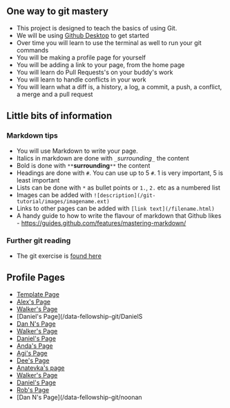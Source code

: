 ## One way to git mastery

* This project is designed to teach the basics of using Git.
* We will be using [Github Desktop](https://desktop.github.com/) to get started
* Over time you will learn to use the terminal as well to run your git commands
* You will be making a profile page for yourself
* You will be adding a link to your page, from the home page
* You will learn do Pull Requests's on your buddy's work
* You will learn to handle conflicts in your work
* You will learn what a diff is, a history, a log, a commit, a push, a conflict, a merge and a pull request


## Little bits of information

### Markdown tips

* You will use Markdown to write your page.
* Italics in markdown are done with `_`_surrounding_`_` the content
* Bold is done with `**`**surrounding**`**` the content
* Headings are done with `#`. You can use up to 5 `#`. 1 is very important, 5 is least important
* Lists can be done with `*` as bullet points or `1.`, `2.` etc as a numbered list
* Images can be added with `![description](/git-tutorial/images/imagename.ext)`
* Links to other pages can be added with `[link text](/filename.html)`
* A handy guide to how to write the flavour of markdown that Github likes - https://guides.github.com/features/mastering-markdown/


### Further git reading

* The git exercise is [found here](https://github.com/DecodedCo/data-fellowship/blob/master/modules/intro_to_git/0_outline.md)


## Profile Pages

* [Template Page](https://www.amlwwalker.com/data-fellowship-git/template)
* [Alex's Page](/data-fellowship-git/alex-walker)
* [Walker's Page](/data-fellowship-git/walker)
* [Daniel's Page](/data-fellowship-git/DanielS
* [Dan N's Page](/data-fellowship-git/noonan)
* [Walker's Page](/data-fellowship-git/walker)
* [Daniel's Page](/data-fellowship-git/DanielS)
* [Anda's Page](/data-fellowship-git/Anda)
* [Agi's Page](/data-fellowship-git/agi)
* [Dee's Page](/data-fellowship-git/Dee)
* [Anatevka's page](/data-fellowship-git/Anatevka)
* [Walker's Page](/data-fellowship-git/walker)
* [Daniel's Page](/data-fellowship-git/DanielS)
* [Rob's Page](/data-fellowship-git/rob)
* [Dan N's Page](/data-fellowship-git/noonan